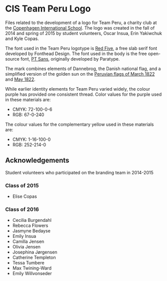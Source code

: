 # CIS Team Peru Logo
Files related to the development of a logo for Team Peru, a charity club at the [Copenhagen International School](http://www.cis.dk). The logo was created in the fall of 2014 and spring of 2015 by student volunteers, Oscar Insua, Erin Yakiwchuk and Kyle Copas.

The font used in the Team Peru logotype is [Red Five](http://www.fonthead.com/fonts/RedFive), a free slab serif font developed by Fonthead Design. The font used in the body is the free open-source font, [PT Sans](http://www.paratype.com/public), originally developed by Paratype. 

The mark combines elements of Dannebrog, the Danish national flag, and a simplified version of the golden sun on the [Peruvian flags of March 1822](https://en.wikipedia.org/wiki/Flag_of_Peru#Flag_of_March_1822) and [May 1822](https://en.wikipedia.org/wiki/Flag_of_Peru#Flag_of_May_1822). 

While earlier identity elements for Team Peru varied widely, the colour purple has provided one consistent thread. Color values for the purple used in these materials are:
- CMYK: 72-100-0-6
- RGB: 67-0-240

The colour values for the complementary yellow used in these materials are:
- CMYK: 1-16-100-0
- RGB: 252-214-0

## Acknowledgements

Student volunteers who participated on the branding team in 2014-2015

### Class of 2015
- Elise Copas

### Class of 2016
- Cecilia	Burgendahl
- Rebecca	Flowers
- Jasmyne	Bedayse
- Emily	Insua
- Camilla	Jensen
- Olivia	Jensen
- Josephina	Jørgensen
- Catherine	Templeton
- Tessa	Tumbere
- Max	Twining-Ward
- Emily	Willvonseder

